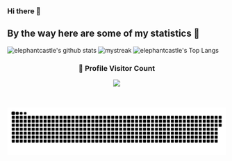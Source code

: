 ### Hi there 👋

## By the way here are some of my statistics 🚀
![elephantcastle's github stats](https://github-readme-stats.vercel.app/api?username=elephantcastle&show_icons=true&theme=tokyonight)
<img src="https://github-readme-streak-stats.herokuapp.com/?user=elephantcastle&theme=tokyonight" alt="mystreak"/>
![elephantcastle's Top Langs](https://github-readme-stats.vercel.app/api/top-langs/?username=elephantcastle&theme=tokyonight&layout=compact)

<div align=center>
  <h3><b>📍 Profile Visitor Count</b></h3>
</div>
    
<!-- retro visitor counter -->  
<p align="center" >   
  <img src="https://profile-counter.glitch.me/elephantcastle/count.svg" />  
</p>


 <br>
 <p align="center">
  <img src="https://github.com/elephantcastle/elephantcastle/raw/output/github-contribution-grid-snake.svg" alt="snake"></center>
</p>

<!--
**elephantcastle/elephantcastle** is a ✨ _special_ ✨ repository because its `README.md` (this file) appears on your GitHub profile.

Here are some ideas to get you started:

- 🔭 I’m currently working on ...
- 🌱 I’m currently learning ...
- 👯 I’m looking to collaborate on ...
- 🤔 I’m looking for help with ...
- 💬 Ask me about ...
- 📫 How to reach me: ...
- 😄 Pronouns: ...
- ⚡ Fun fact: ...
-->
